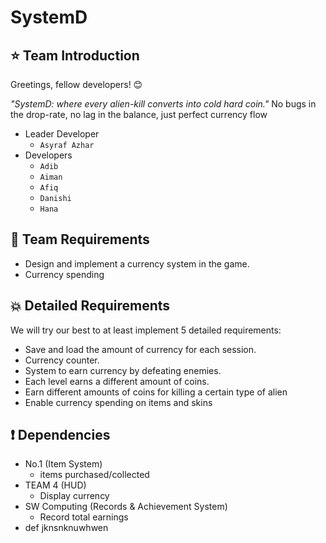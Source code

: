 # SystemD
## :star: Team Introduction
Greetings, fellow developers! :blush:

_"SystemD: where every alien-kill converts into cold hard coin."_
No bugs in the drop-rate, no lag in the balance,
just perfect currency flow

- Leader Developer
    - `Asyraf Azhar`
- Developers
    - `Adib`
    - `Aiman`
    - `Afiq`
    - `Danishi`
    - `Hana`
## :star2: Team Requirements
-  Design and implement a currency system in the game.
-  Currency spending
## :boom: Detailed Requirements
We will try our best to at least implement 5 detailed requirements:
- Save and load the amount of currency for each session.
- Currency counter.
- System to earn currency by defeating enemies.
- Each level earns a different amount of coins.
- Earn different amounts of coins for killing a certain type of alien
- Enable currency spending on items and skins 
## :exclamation: Dependencies
- No.1 (Item System) 
    - items purchased/collected 
- TEAM 4 (HUD)
    - Display currency
- SW Computing (Records & Achievement System)
    - Record total earnings
- def jknsnknuwhwen
